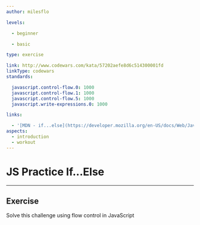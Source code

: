 ```yaml
---
author: milesflo

levels:

  - beginner

  - basic

type: exercise

link: http://www.codewars.com/kata/57202aefe8d6c514300001fd
linkType: codewars
standards:

  javascript.control-flow.0: 1000
  javascript.control-flow.1: 1000
  javascript.control-flow.5: 1000
  javascript.write-expressions.0: 1000

links:

  - '[MDN - if...else](https://developer.mozilla.org/en-US/docs/Web/JavaScript/Reference/Statements/if...else)'
aspects:
  - introduction
  - workout
---
```


# JS Practice If...Else

---
## Exercise

Solve this challenge using flow control in JavaScript